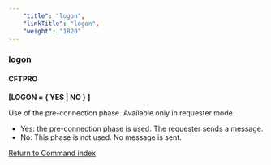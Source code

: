 ```yaml
---
    "title": "logon",
    "linkTitle": "logon",
    "weight": "1820"
---
```

<span id="logon"></span>

### logon

#### CFTPRO

****[LOGON = { YES
&#124; NO } ]****

Use of the pre-connection phase. Available only in requester mode.

- Yes: the pre-connection phase
    is used. The requester sends a message.
- No: This phase is not used. No message
    is sent.

[Return to Command index](../../)

